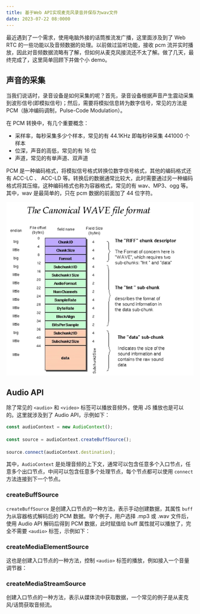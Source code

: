 ```yaml
---
title: 基于Web API实现麦克风录音并保存为wav文件
date: 2023-07-22 08:0000
---
```


最近遇到了一个需求，使用电脑外接的话筒推流发广播，这里面涉及到了 Web RTC 的一些功能以及音频数据的处理。以前做过监听功能，接收 pcm 流并实时播放，因此对音频数据流略有了解，但如何从麦克风接流还不太了解。做了几天，最终完成了，这里简单回顾下并做个小 demo。

## 声音的采集

当我们说话时，录音设备是如何采集的呢？首先，录音设备根据声音产生震动采集到波形信号(即模拟信号)；然后，需要将模拟信息转为数字信号，常见的方法是 PCM（脉冲编码调制，Pulse-Code Modulation）。

在 PCM 转换中，有几个重要概念：

- 采样率，每秒采集多少个样本，常见的有 44.1KHz 即每秒钟采集 441000 个样本
- 位深，声音的高低，常见的有 16 位
- 声道，常见的有单声道、双声道

PCM 是一种编码格式，将模拟信号格式转换位数字信号格式，其他的编码格式还有 ACC-LC 、 ACC-LD 等。转换后的数据通常比较大，此时需要通过另一种编码格式将其压缩，这种编码格式也称为容器格式，常见的有 wav、MP3、ogg 等。其中，wav 是最简单的，只在 pcm 数据的前面加了 44 位字符。

![](./image-wav.webp)

## Audio API

除了常见的 `<audio>` 和 `<video>` 标签可以播放音频外，使用 JS 播放也是可以的。这里就涉及到了 Audio API，示例如下：

```ts
const audioContext = new AudioContext();

const source = audioContext.createBuffSource();

source.connect(audioContext.destination);
```

其中，`AudioContext` 是处理音频的上下文，通常可以包含任意多个入口节点，任意多个出口节点，中间可以包含任意多个处理节点，每个节点都可以使用 `connect` 方法连接到下一个节点。

### createBuffSource

`createBuffSource` 是创建入口节点的一种方法，表示手动创建数据，其属性 `buff` 为从容器格式解码后的 PCM 数据。举个例子，用户选择 .mp3 或 .wav 文件后，使用 Audio API 解码后得到 PCM 数据，此时赋值给 buff 属性就可以播放了，完全不需要 `<audio>` 标签，示例如下：

<demo src="./demo-createBufferSource.vue" ></demo>


### createMediaElementSource

这也是创建入口节点的一种方法，控制 `<audio>` 标签的播放，例如接入一个音量调节器：

<demo src="./demo-createMediaElement.vue" />

### createMediaStreamSource


创建入口节点的一种方法，表示从媒体流中获取数据，一个常见的例子是从麦克风/话筒获取音频流。